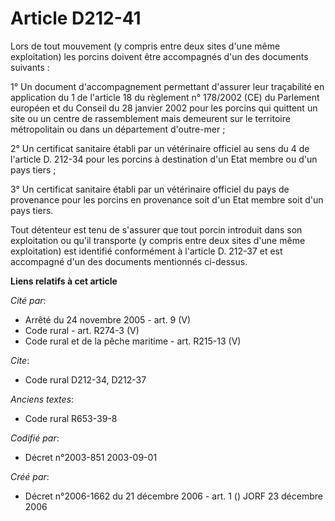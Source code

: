# Article D212-41

Lors de tout mouvement (y compris entre deux sites d'une même exploitation) les porcins doivent être accompagnés d'un des
documents suivants :

1° Un document d'accompagnement permettant d'assurer leur traçabilité en application du 1 de l'article 18 du règlement n°
178/2002 (CE) du Parlement européen et du Conseil du 28 janvier 2002 pour les porcins qui quittent un site ou un centre de
rassemblement mais demeurent sur le territoire métropolitain ou dans un département d'outre-mer ;

2° Un certificat sanitaire établi par un vétérinaire officiel au sens du 4 de l'article D. 212-34 pour les porcins à
destination d'un Etat membre ou d'un pays tiers ;

3° Un certificat sanitaire établi par un vétérinaire officiel du pays de provenance pour les porcins en provenance soit d'un
Etat membre soit d'un pays tiers.

Tout détenteur est tenu de s'assurer que tout porcin introduit dans son exploitation ou qu'il transporte (y compris entre
deux sites d'une même exploitation) est identifié conformément à l'article D. 212-37 et est accompagné d'un des documents
mentionnés ci-dessus.

**Liens relatifs à cet article**

_Cité par_:

  - Arrêté du 24 novembre 2005 - art. 9 (V)
  - Code rural - art. R274-3 (V)
  - Code rural et de la pêche maritime - art. R215-13 (V)

_Cite_:

  - Code rural D212-34, D212-37

_Anciens textes_:

  - Code rural R653-39-8

_Codifié par_:

  - Décret n°2003-851 2003-09-01

_Créé par_:

  - Décret n°2006-1662 du 21 décembre 2006 - art. 1 () JORF 23 décembre 2006
